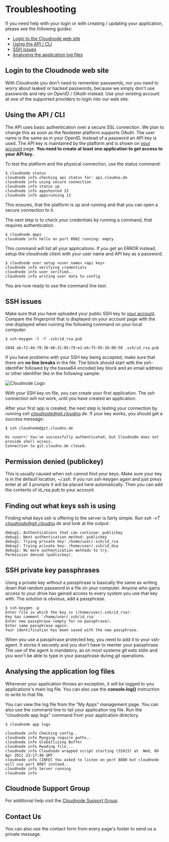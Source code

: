# Troubleshooting

If you need help with your login or with creating / updating your application, please see the following guides:

* <a href="#login">Login to the Cloudnode web site</a>
* <a href="#api">Using the API / CLI</a>
* <a href="#ssh">SSH issues</a>
* <a href="#logs">Analysing the application log files</a>

<a name="login"></a>
## Login to the Cloudnode web site

With Cloudnode you don't need to remember passwords, nor you need to worry about leaked or hacked passwords, because we simply don't use passwords and rely on OpenID / OAuth instead. Use your existing account at one of the supported providers to login into our web site.

<a name="api"></a>
## Using the API / CLI

The API uses basic authentication over a secure SSL connection. We plan to change this as soon as the Nodester platform supports OAuth. The user name is the same as in your OpenID. Instead of a password an API key is used. The API key is maintained by the platform and is shown on <span class="external">[your account](https://cloudno.de/account?admin)</span> page. __You need to create at least one application to get access to your API key.__

To test the platform and the physical connection, use the status command:

    $ cloudnode status
    cloudnode info checking api status for: api.cloudno.de
    cloudnode info using secure connection
    cloudnode info status up
    cloudnode info appshosted 23
    cloudnode info appsrunning 13

This ensures, that the platform is up and running and that you can open a secure connection to it.

The next step is to check your credentials by running a command, that requires authentication.

    $ cloudnode apps
    cloudnode info hello on port 8062 running: empty

This command will list all your applications. If you get an ERROR instead, setup the cloudnode client with your user name and API key as a password.

    $ cloudnode user setup <user name> <api key>
    cloudnode info verifying credentials
    cloudnode info user verified..
    cloudnode info writing user data to config

You are now ready to use the command line tool.

<a name="ssh"></a>
## SSH issues

Make sure that you have uploaded your public SSH key to <span class="external">[your account](https://cloudno.de/account?ssh)</span>. Compare the fingerprint that is displayed on your account page with the one displayed when running the following command on your local computer:

    $ ssh-keygen -l -f .ssh/id_rsa.pub
    
    2048 ab:f2:46:70:30:48:31:05:79:e2:eb:f5:95:38:08:50 .ssh/id_rsa.pub

If you have problems with your SSH key being accepted, make sure that there are **no line breaks** in the file. The block should start with the ssh- identifier followed by the basse64 encoded key block and an email address or other identifier like in the following sample:

<img src="http://static.jgate.de/img/public-key.png" alt="Cloudnode Logo" />

With your SSH key on file, you can create your first application. The ssh connection will not work, until you have created an application.

After your first app is created, the next step is testing your connection by running _ssh cloudnode@git.cloudno.de_. If your key works, you should get a success message:

    $ ssh cloudnode@git.cloudno.de

    Hi <user>! You've successfully authenticated, but Cloudnode does not provide shell access.
    Connection to git.cloudno.de closed.

## Permission denied (publickey)

This is usually caused when ssh cannot find your keys. Make sure your key is in the default location, _~/.ssh_. If you run ssh-keygen again and just press enter at all 3 prompts it will be placed here automatically. Then you can add the contents of id_rsa.pub to your account.

## Finding out what keys ssh is using

Finding what keys ssh is offering to the server is fairly simple. Run _ssh -vT cloudnode@git.cloudno.de_ and look at the output:

    debug1: Authentications that can continue: publickey
    debug1: Next authentication method: publickey
    debug1: Trying private key: /home/user/.ssh/id_rsa
    debug1: Trying private key: /home/user/.ssh/id_dsa
    debug1: No more authentication methods to try.
    Permission denied (publickey).

## SSH private key passphrases

Using a private key without a passphrase is basically the same as writing down that random password in a file on your computer. Anyone who gains access to your drive has gained access to every system you use that key with. The solution is obvious, add a passphrase.

    $ ssh-keygen -p
    Enter file in which the key is (/home/user/.ssh/id_rsa):
    Key has comment '/home/user/.ssh/id_rsa'
    Enter new passphrase (empty for no passphrase):
    Enter same passphrase again:
    Your identification has been saved with the new passphrase.

When you use a passphrase protected key, you need to add it to your ssh-agent. It stores it securely and you don't have to reenter your passphrase. The use of the agent is mandatory, as on most systems git eats stdin and you won't be able to type in your passphrase during git operations. 

<a name="logs"></a>
## Analysing the application log files

Whenever your application throws an exception, it will be logged to you applications's
 main log file. You can also use the __console.log()__ instruction to write to that file.

You can view the log file from the "My Apps" management page. You can also use the command line
to tail your application log file. Run the "cloudnode app logs" command from your application directory.

    $ cloudnode app logs

    cloudnode info Checking config..
    cloudnode info Munging require paths..
    cloudnode info Globallizing Buffer
    cloudnode info Reading file...
    cloudnode info Cloudnode wrapped script starting (32623) at  Wed, 06 Apr 2011 23:17:40 GMT
    cloudnode info [INFO] You asked to listen on port 8080 but cloudnode will use port 8007 instead..
    cloudnode info Server running
    cloudnode info

## Cloudnode Support Group

For additional help visit the <span class="external">[Cloudnode Support Group](http://support.cloudno.de)</span>.

## Contact Us

You can also use the contact form from every page's footer to send us a private message.